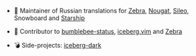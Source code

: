 <!--
**gkeep/gkeep** is a ✨ _special_ ✨ repository because its `README.md` (this file) appears on your GitHub profile.

Here are some ideas to get you started:

- 🔭 I’m currently working on ...
- 🌱 I’m currently learning ...
- 👯 I’m looking to collaborate on ...
- 🤔 I’m looking for help with ...
- 💬 Ask me about ...
- 📫 How to reach me: ...
- 😄 Pronouns: ...
- ⚡ Fun fact: ...
-->

- 📃 Maintainer of Russian translations for [Zebra](https://getzbra.com/), [Nougat](https://chariz.com/buy/nougat), [Sileo](https://getsileo.app/), Snowboard and [Starship](https://starship.rs/)

- 🔭 Contributor to [bumblebee-status](https://github.com/tobi-wan-kenobi/bumblebee-status), [iceberg.vim](https://github.com/cocopon/iceberg.vim) and [Zebra](https://github.com/wstyres/Zebra)

- 💣 Side-projects: [iceberg-dark](https://github.com/gkeep/iceberg-dark)
